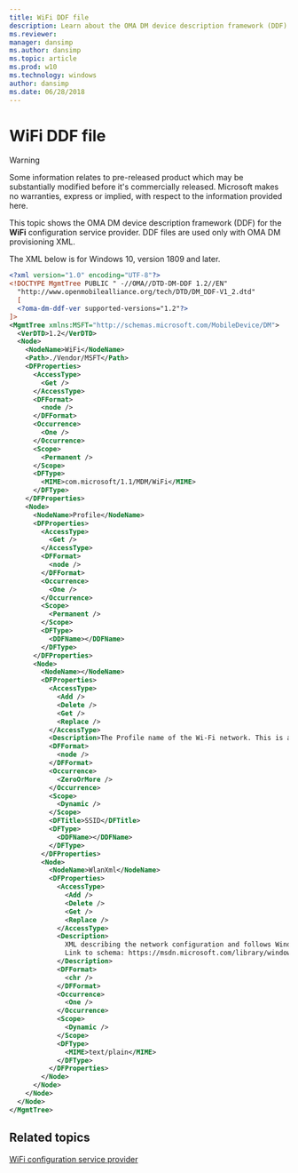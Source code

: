 ```yaml
---
title: WiFi DDF file
description: Learn about the OMA DM device description framework (DDF) for the WiFi configuration service provider (CSP).
ms.reviewer: 
manager: dansimp
ms.author: dansimp
ms.topic: article
ms.prod: w10
ms.technology: windows
author: dansimp
ms.date: 06/28/2018
---
```


# WiFi DDF file

> [!WARNING]
> Some information relates to pre-released product which may be substantially modified before it's commercially released. Microsoft makes no warranties, express or implied, with respect to the information provided here.

This topic shows the OMA DM device description framework (DDF) for the **WiFi** configuration service provider. DDF files are used only with OMA DM provisioning XML.

The XML below is for Windows 10, version 1809 and later.

```xml
<?xml version="1.0" encoding="UTF-8"?>
<!DOCTYPE MgmtTree PUBLIC " -//OMA//DTD-DM-DDF 1.2//EN"
  "http://www.openmobilealliance.org/tech/DTD/DM_DDF-V1_2.dtd"
  [
  <?oma-dm-ddf-ver supported-versions="1.2"?>
]>
<MgmtTree xmlns:MSFT="http://schemas.microsoft.com/MobileDevice/DM">
  <VerDTD>1.2</VerDTD>
  <Node>
    <NodeName>WiFi</NodeName>
    <Path>./Vendor/MSFT</Path>
    <DFProperties>
      <AccessType>
        <Get />
      </AccessType>
      <DFFormat>
        <node />
      </DFFormat>
      <Occurrence>
        <One />
      </Occurrence>
      <Scope>
        <Permanent />
      </Scope>
      <DFType>
        <MIME>com.microsoft/1.1/MDM/WiFi</MIME>
      </DFType>
    </DFProperties>
    <Node>
      <NodeName>Profile</NodeName>
      <DFProperties>
        <AccessType>
          <Get />
        </AccessType>
        <DFFormat>
          <node />
        </DFFormat>
        <Occurrence>
          <One />
        </Occurrence>
        <Scope>
          <Permanent />
        </Scope>
        <DFType>
          <DDFName></DDFName>
        </DFType>
      </DFProperties>
      <Node>
        <NodeName></NodeName>
        <DFProperties>
          <AccessType>
            <Add />
            <Delete />
            <Get />
            <Replace />
          </AccessType>
          <Description>The Profile name of the Wi-Fi network. This is added when WlanXML node is added and deleted when Wlanxml is deleted.</Description>
          <DFFormat>
            <node />
          </DFFormat>
          <Occurrence>
            <ZeroOrMore />
          </Occurrence>
          <Scope>
            <Dynamic />
          </Scope>
          <DFTitle>SSID</DFTitle>
          <DFType>
            <DDFName></DDFName>
          </DFType>
        </DFProperties>
        <Node>
          <NodeName>WlanXml</NodeName>
          <DFProperties>
            <AccessType>
              <Add />
              <Delete />
              <Get />
              <Replace />
            </AccessType>
            <Description>
              XML describing the network configuration and follows Windows WLAN_profile schema.
              Link to schema: https://msdn.microsoft.com/library/windows/desktop/ms707341(v=vs.85).aspx
            </Description>
            <DFFormat>
              <chr />
            </DFFormat>
            <Occurrence>
              <One />
            </Occurrence>
            <Scope>
              <Dynamic />
            </Scope>
            <DFType>
              <MIME>text/plain</MIME>
            </DFType>
          </DFProperties>
        </Node>
      </Node>
    </Node>
  </Node>
</MgmtTree>
```

## Related topics

[WiFi configuration service provider](wifi-csp.md)
